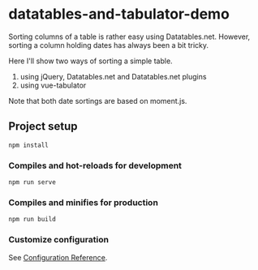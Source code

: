 # datatables-and-tabulator-demo
Sorting columns of a table is rather easy using Datatables.net. However,
sorting a column holding dates has always been a bit tricky. 

Here I'll show two ways of sorting a simple table.
1. using jQuery, Datatables.net and Datatables.net plugins
2. using vue-tabulator

Note that both date sortings are based on moment.js.

## Project setup
```
npm install
```

### Compiles and hot-reloads for development
```
npm run serve
```

### Compiles and minifies for production
```
npm run build
```

### Customize configuration
See [Configuration Reference](https://cli.vuejs.org/config/).
